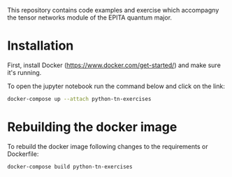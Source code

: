 This repository contains code examples and exercise which accompagny the tensor networks module of the EPITA quantum major.

# Installation
First, install Docker (https://www.docker.com/get-started/) and make sure it's running.

To open the jupyter notebook run the command below and click on the link:

```bash
docker-compose up --attach python-tn-exercises
```

# Rebuilding the docker image
To rebuild the docker image following changes to the requirements or Dockerfile:

```bash
docker-compose build python-tn-exercises
```